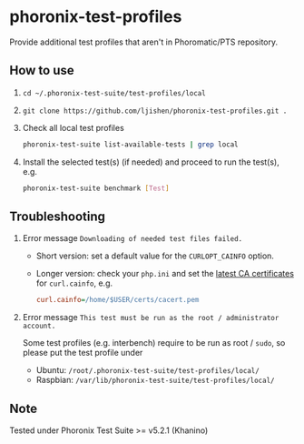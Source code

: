 # phoronix-test-profiles 

Provide additional test profiles that aren't in Phoromatic/PTS repository.


## How to use

1. `cd ~/.phoronix-test-suite/test-profiles/local`

2. `git clone https://github.com/ljishen/phoronix-test-profiles.git .`

3. Check all local test profiles
   ```bash
   phoronix-test-suite list-available-tests | grep local
   ```

4. Install the selected test(s) (if needed) and proceed to run the test(s), e.g.
   ```bash
   phoronix-test-suite benchmark [Test]
   ```


## Troubleshooting

1. Error message `Downloading of needed test files failed.`
   - Short version: set a default value for the `CURLOPT_CAINFO` option.
   - Longer version: check your `php.ini` and set the [latest CA certificates](https://curl.haxx.se/docs/caextract.html) for `curl.cainfo`, e.g.

     ```ini
     curl.cainfo=/home/$USER/certs/cacert.pem
     ```

1. Error message `This test must be run as the root / administrator account.`

   Some test profiles (e.g. interbench) require to be run as root / `sudo`, so please put the test profile under
   - Ubuntu: `/root/.phoronix-test-suite/test-profiles/local/`
   - Raspbian: `/var/lib/phoronix-test-suite/test-profiles/local/`


## Note

Tested under Phoronix Test Suite >= v5.2.1 (Khanino)
